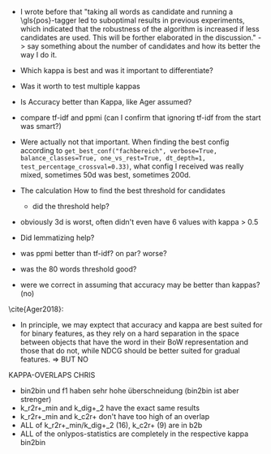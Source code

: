 
* I wrote before that "taking all words as candidate and running a \gls{pos}-tagger led to suboptimal results in previous experiments, which indicated that the robustness of the algorithm is increased if less candidates are used. This will be forther elaborated in the discussion." -> say something about the number of candidates and how its better the way I do it.

* Which kappa is best and was it important to differentiate?
* Was it worth to test multiple kappas
* Is Accuracy better than Kappa, like Ager assumed?
* compare tf-idf and ppmi (can I confirm that ignoring tf-idf from the start was smart?)


* Were actually not that important. When finding the best config according to `get_best_conf("fachbereich", verbose=True, balance_classes=True, one_vs_rest=True, dt_depth=1, test_percentage_crossval=0.33)`, what config I received was really mixed, sometimes 50d was best, sometimes 200d. 
* The calculation How to find the best threshold for candidates
    * did the threshold help?
* obviously 3d is worst, often didn't even have 6 values with kappa > 0.5
* Did lemmatizing help?
* was ppmi better than tf-idf? on par? worse?
* was the 80 words threshold good?
* were we correct in assuming that accuracy may be better than kappas? (no)

\cite{Ager2018}:
* In principle, we may exptect that accuracy and kappa are best suited for for binary features, as they rely on a hard separation in the space between objects that have the word in their BoW representation and those that do not, while NDCG should be better suited for gradual features. => BUT NO



KAPPA-OVERLAPS CHRIS

* bin2bin und f1 haben sehr hohe überschneidung (bin2bin ist aber strenger)
* k_r2r+_min and k_dig+_2 have the exact same results
* k_r2r+_min and k_c2r+ don't have too high of an overlap
* ALL of k_r2r+_min/k_dig+_2 (16), k_c2r+ (9) are in b2b
* ALL of the onlypos-statistics are completely in the respective kappa bin2bin

